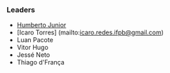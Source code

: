 ### Leaders

* [Humberto Junior](mailto:humberto.junior@owasp.org)
* [Icaro Torres] (mailto:icaro.redes.ifpb@gmail.com)
* Luan Pacote
* Vitor Hugo
* Jessé Neto
* Thiago d'França 

